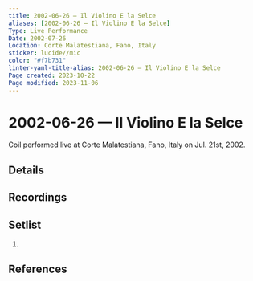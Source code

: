 ```yaml
---
title: 2002-06-26 — Il Violino E la Selce
aliases: [2002-06-26 — Il Violino E la Selce]
Type: Live Performance
Date: 2002-07-26
Location: Corte Malatestiana, Fano, Italy
sticker: lucide//mic
color: "#f7b731"
linter-yaml-title-alias: 2002-06-26 — Il Violino E la Selce
Page created: 2023-10-22
Page modified: 2023-11-06
---
```


# 2002-06-26 — Il Violino E la Selce

Coil performed live at Corte Malatestiana, Fano, Italy on Jul. 21st, 2002.

## Details


## Recordings


## Setlist
1.

## References

[^1]: [Entry at Live Coil Archive]()
